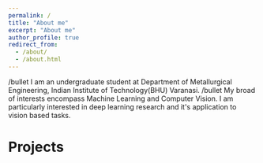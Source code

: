```yaml
---
permalink: /
title: "About me"
excerpt: "About me"
author_profile: true
redirect_from: 
  - /about/
  - /about.html
---
```


/bullet I am an undergraduate student at Department of Metallurgical Engineering, Indian Institute of Technology(BHU) Varanasi. 
/bullet My broad of interests encompass Machine Learning and Computer Vision. I am particularly interested in deep learning research and it's application to vision based tasks. 

Projects
======


